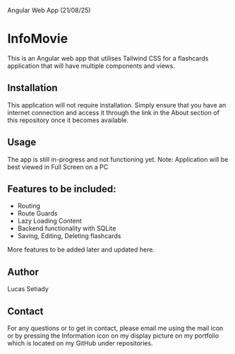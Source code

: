 Angular Web App (21/08/25)
# InfoMovie
This is an Angular web app that utilises Tailwind CSS for a flashcards application that will have multiple components and views.

## Installation
This application will not require installation. Simply ensure that you have an internet connection and access it through the link in the About section of this repository once it becomes available.

## Usage
The app is still in-progress and not functioning yet. 
Note: Application will be best viewed in Full Screen on a PC

## Features to be included:
- Routing
- Route Guards
- Lazy Loading Content
- Backend functionality with SQLite
- Saving, Editing, Deleting flashcards

More features to be added later and updated here.

## Author
Lucas Setiady   

## Contact
For any questions or to get in contact, please email me using the mail icon or by pressing the Information icon on my display picture on my portfolio which is located on my GitHub under repositories. 
